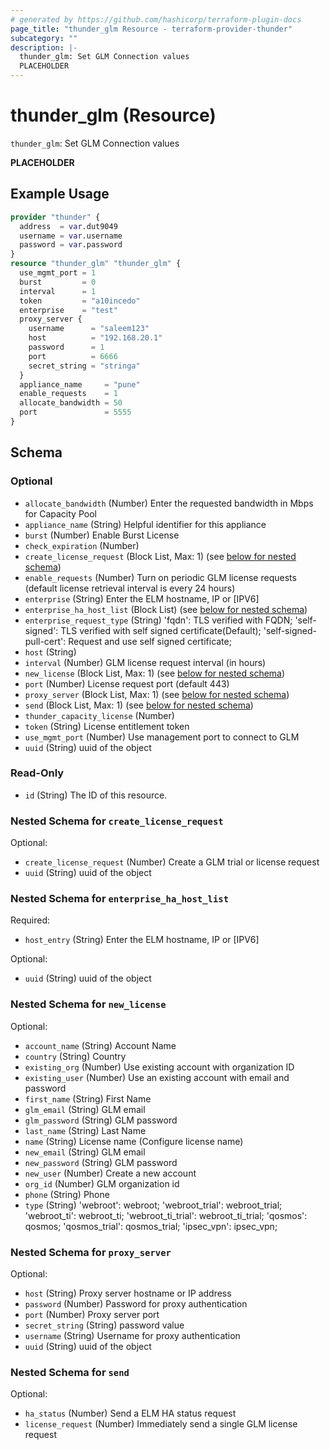 ```yaml
---
# generated by https://github.com/hashicorp/terraform-plugin-docs
page_title: "thunder_glm Resource - terraform-provider-thunder"
subcategory: ""
description: |-
  thunder_glm: Set GLM Connection values
  PLACEHOLDER
---
```


# thunder_glm (Resource)

`thunder_glm`: Set GLM Connection values

__PLACEHOLDER__

## Example Usage

```terraform
provider "thunder" {
  address  = var.dut9049
  username = var.username
  password = var.password
}
resource "thunder_glm" "thunder_glm" {
  use_mgmt_port = 1
  burst         = 0
  interval      = 1
  token         = "a10incedo"
  enterprise    = "test"
  proxy_server {
    username      = "saleem123"
    host          = "192.168.20.1"
    password      = 1
    port          = 6666
    secret_string = "stringa"
  }
  appliance_name     = "pune"
  enable_requests    = 1
  allocate_bandwidth = 50
  port               = 5555
}
```

<!-- schema generated by tfplugindocs -->
## Schema

### Optional

- `allocate_bandwidth` (Number) Enter the requested bandwidth in Mbps for Capacity Pool
- `appliance_name` (String) Helpful identifier for this appliance
- `burst` (Number) Enable Burst License
- `check_expiration` (Number)
- `create_license_request` (Block List, Max: 1) (see [below for nested schema](#nestedblock--create_license_request))
- `enable_requests` (Number) Turn on periodic GLM license requests (default license retrieval interval is every 24 hours)
- `enterprise` (String) Enter the ELM hostname, IP or [IPV6]
- `enterprise_ha_host_list` (Block List) (see [below for nested schema](#nestedblock--enterprise_ha_host_list))
- `enterprise_request_type` (String) 'fqdn': TLS verified with FQDN; 'self-signed': TLS verified with self signed certificate(Default); 'self-signed-pull-cert': Request and use self signed certificate;
- `host` (String)
- `interval` (Number) GLM license request interval (in hours)
- `new_license` (Block List, Max: 1) (see [below for nested schema](#nestedblock--new_license))
- `port` (Number) License request port (default 443)
- `proxy_server` (Block List, Max: 1) (see [below for nested schema](#nestedblock--proxy_server))
- `send` (Block List, Max: 1) (see [below for nested schema](#nestedblock--send))
- `thunder_capacity_license` (Number)
- `token` (String) License entitlement token
- `use_mgmt_port` (Number) Use management port to connect to GLM
- `uuid` (String) uuid of the object

### Read-Only

- `id` (String) The ID of this resource.

<a id="nestedblock--create_license_request"></a>
### Nested Schema for `create_license_request`

Optional:

- `create_license_request` (Number) Create a GLM trial or license request
- `uuid` (String) uuid of the object


<a id="nestedblock--enterprise_ha_host_list"></a>
### Nested Schema for `enterprise_ha_host_list`

Required:

- `host_entry` (String) Enter the ELM hostname, IP or [IPV6]

Optional:

- `uuid` (String) uuid of the object


<a id="nestedblock--new_license"></a>
### Nested Schema for `new_license`

Optional:

- `account_name` (String) Account Name
- `country` (String) Country
- `existing_org` (Number) Use existing account with organization ID
- `existing_user` (Number) Use an existing account with email and password
- `first_name` (String) First Name
- `glm_email` (String) GLM email
- `glm_password` (String) GLM password
- `last_name` (String) Last Name
- `name` (String) License name (Configure license name)
- `new_email` (String) GLM email
- `new_password` (String) GLM password
- `new_user` (Number) Create a new account
- `org_id` (Number) GLM organization id
- `phone` (String) Phone
- `type` (String) 'webroot': webroot; 'webroot_trial': webroot_trial; 'webroot_ti': webroot_ti; 'webroot_ti_trial': webroot_ti_trial; 'qosmos': qosmos; 'qosmos_trial': qosmos_trial; 'ipsec_vpn': ipsec_vpn;


<a id="nestedblock--proxy_server"></a>
### Nested Schema for `proxy_server`

Optional:

- `host` (String) Proxy server hostname or IP address
- `password` (Number) Password for proxy authentication
- `port` (Number) Proxy server port
- `secret_string` (String) password value
- `username` (String) Username for proxy authentication
- `uuid` (String) uuid of the object


<a id="nestedblock--send"></a>
### Nested Schema for `send`

Optional:

- `ha_status` (Number) Send a ELM HA status request
- `license_request` (Number) Immediately send a single GLM license request


